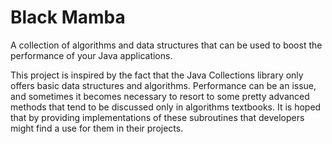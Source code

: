 Black Mamba
=======

A collection of algorithms and data structures that can be used to boost the performance of your Java applications.

This project is inspired by the fact that the Java Collections library only offers basic data structures and algorithms. Performance can be an issue, and sometimes it becomes necessary to resort to some pretty advanced methods that tend to be discussed only in algorithms textbooks. It is hoped that by providing implementations of these subroutines that developers might find a use for them in their projects.

